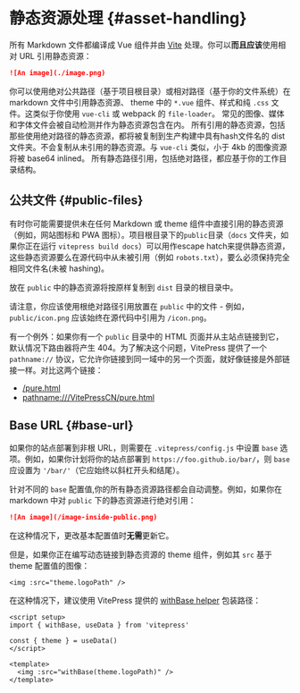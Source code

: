 # 静态资源处理 {#asset-handling}

所有 Markdown 文件都编译成 Vue 组件并由 [Vite](https://github.com/vitejs/vite) 处理。你可以**而且应该**使用相对 URL 引用静态资源：

```md
![An image](./image.png)
```

你可以使用绝对公共路径（基于项目根目录）或相对路径（基于你的文件系统）在 markdown 文件中引用静态资源、 theme 中的 `*.vue` 组件、样式和纯 `.css` 文件。这类似于你使用 `vue-cli` 或 webpack 的 `file-loader`。
常见的图像、媒体和字体文件会被自动检测并作为静态资源包含在内。
所有引用的静态资源，包括那些使用绝对路径的静态资源，都将被复制到生产构建中具有hash文件名的 dist 文件夹。不会复制从未引用的静态资源。与 `vue-cli` 类似，小于 4kb 的图像资源将被 base64 inlined。
所有静态路径引用，包括绝对路径，都应基于你的工作目录结构。

## 公共文件 {#public-files}

有时你可能需要提供未在任何 Markdown 或 theme 组件中直接引用的静态资源（例如，网站图标和 PWA 图标）。项目根目录下的`public`目录（`docs` 文件夹，如果你正在运行 `vitepress build docs`）可以用作escape hatch来提供静态资源，这些静态资源要么在源代码中从未被引用（例如 `robots.txt`），要么必须保持完全相同文件名(未被 hashing)。

放在 `public` 中的静态资源将按原样复制到 `dist` 目录的根目录中。

请注意，你应该使用根绝对路径引用放置在 `public` 中的文件 - 例如，`public/icon.png` 应该始终在源代码中引用为 `/icon.png`。

有一个例外：如果你有一个 `public` 目录中的 HTML 页面并从主站点链接到它，默认情况下路由器将产生 404。为了解决这个问题，VitePress 提供了一个 `pathname://` 协议，它允许你链接到同一域中的另一个页面，就好像链接是外部链接一样。对比这两个链接：

- [/pure.html](/pure.html)
- <pathname:///VitePressCN/pure.html>

## Base URL {#base-url}

如果你的站点部署到非根 URL，则需要在 `.vitepress/config.js` 中设置 `base` 选项。例如，如果你计划将你的站点部署到 `https://foo.github.io/bar/`，则 `base` 应设置为 `'/bar/'`（它应始终以斜杠开头和结尾）。

针对不同的 `base` 配置值,你的所有静态资源路径都会自动调整。例如，如果你在 markdown 中对 `public` 下的静态资源进行绝对引用：

```md
![An image](/image-inside-public.png)
```

在这种情况下，更改基本配置值时**无需**更新它。

但是，如果你正在编写动态链接到静态资源的 theme 组件，例如其 `src` 基于 theme 配置值的图像：

```vue
<img :src="theme.logoPath" />
```

在这种情况下，建议使用 VitePress 提供的 [withBase helper](./api#withbase) 包装路径：

```vue
<script setup>
import { withBase, useData } from 'vitepress'

const { theme } = useData()
</script>

<template>
  <img :src="withBase(theme.logoPath)" />
</template>
```
